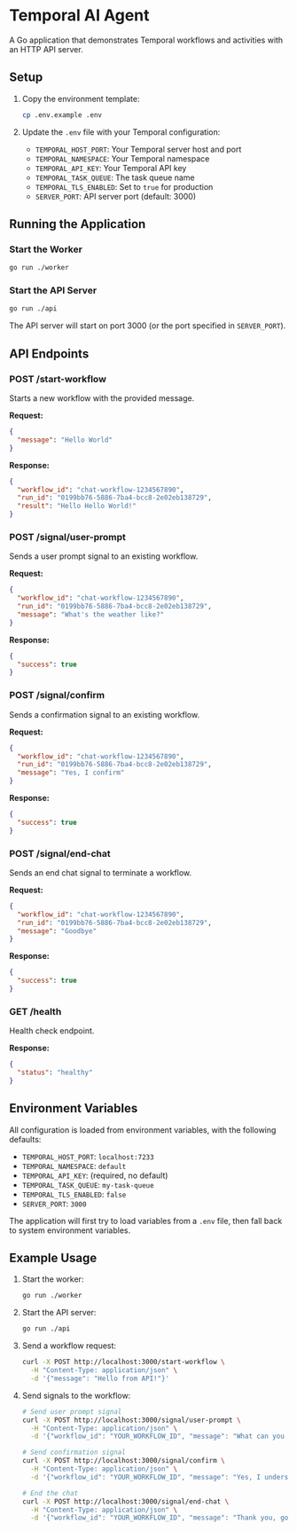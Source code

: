 # Temporal AI Agent

A Go application that demonstrates Temporal workflows and activities with an HTTP API server.

## Setup

1. Copy the environment template:
   ```bash
   cp .env.example .env
   ```

2. Update the `.env` file with your Temporal configuration:
   - `TEMPORAL_HOST_PORT`: Your Temporal server host and port
   - `TEMPORAL_NAMESPACE`: Your Temporal namespace
   - `TEMPORAL_API_KEY`: Your Temporal API key
   - `TEMPORAL_TASK_QUEUE`: The task queue name
   - `TEMPORAL_TLS_ENABLED`: Set to `true` for production
   - `SERVER_PORT`: API server port (default: 3000)

## Running the Application

### Start the Worker
```bash
go run ./worker
```

### Start the API Server
```bash
go run ./api
```

The API server will start on port 3000 (or the port specified in `SERVER_PORT`).

## API Endpoints

### POST /start-workflow
Starts a new workflow with the provided message.

**Request:**
```json
{
  "message": "Hello World"
}
```

**Response:**
```json
{
  "workflow_id": "chat-workflow-1234567890",
  "run_id": "0199bb76-5886-7ba4-bcc8-2e02eb138729",
  "result": "Hello Hello World!"
}
```

### POST /signal/user-prompt
Sends a user prompt signal to an existing workflow.

**Request:**
```json
{
  "workflow_id": "chat-workflow-1234567890",
  "run_id": "0199bb76-5886-7ba4-bcc8-2e02eb138729",
  "message": "What's the weather like?"
}
```

**Response:**
```json
{
  "success": true
}
```

### POST /signal/confirm
Sends a confirmation signal to an existing workflow.

**Request:**
```json
{
  "workflow_id": "chat-workflow-1234567890",
  "run_id": "0199bb76-5886-7ba4-bcc8-2e02eb138729",
  "message": "Yes, I confirm"
}
```

**Response:**
```json
{
  "success": true
}
```

### POST /signal/end-chat
Sends an end chat signal to terminate a workflow.

**Request:**
```json
{
  "workflow_id": "chat-workflow-1234567890",
  "run_id": "0199bb76-5886-7ba4-bcc8-2e02eb138729",
  "message": "Goodbye"
}
```

**Response:**
```json
{
  "success": true
}
```

### GET /health
Health check endpoint.

**Response:**
```json
{
  "status": "healthy"
}
```

## Environment Variables

All configuration is loaded from environment variables, with the following defaults:

- `TEMPORAL_HOST_PORT`: `localhost:7233`
- `TEMPORAL_NAMESPACE`: `default`
- `TEMPORAL_API_KEY`: (required, no default)
- `TEMPORAL_TASK_QUEUE`: `my-task-queue`
- `TEMPORAL_TLS_ENABLED`: `false`
- `SERVER_PORT`: `3000`

The application will first try to load variables from a `.env` file, then fall back to system environment variables.

## Example Usage

1. Start the worker:
   ```bash
   go run ./worker
   ```

2. Start the API server:
   ```bash
   go run ./api
   ```

3. Send a workflow request:
   ```bash
   curl -X POST http://localhost:3000/start-workflow \
     -H "Content-Type: application/json" \
     -d '{"message": "Hello from API!"}'
   ```

4. Send signals to the workflow:
   ```bash
   # Send user prompt signal
   curl -X POST http://localhost:3000/signal/user-prompt \
     -H "Content-Type: application/json" \
     -d '{"workflow_id": "YOUR_WORKFLOW_ID", "message": "What can you help me with?"}'
   
   # Send confirmation signal
   curl -X POST http://localhost:3000/signal/confirm \
     -H "Content-Type: application/json" \
     -d '{"workflow_id": "YOUR_WORKFLOW_ID", "message": "Yes, I understand"}'
   
   # End the chat
   curl -X POST http://localhost:3000/signal/end-chat \
     -H "Content-Type: application/json" \
     -d '{"workflow_id": "YOUR_WORKFLOW_ID", "message": "Thank you, goodbye!"}'
   ```